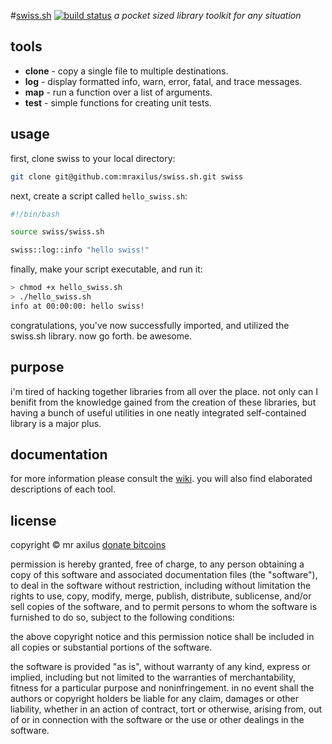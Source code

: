 #[swiss.sh][1] [![build status](https://drone.io/github.com/mraxilus/swiss.sh/status.png)](https://drone.io/github.com/mraxilus/swiss.sh/latest)
*a pocket sized library toolkit for any situation*

## tools
* **clone** - copy a single file to multiple destinations.
* **log** - display formatted info, warn, error, fatal, and trace messages.
* **map** - run a function over a list of arguments.
* **test** - simple functions for creating unit tests.

## usage
first, clone swiss to your local directory:
```sh
git clone git@github.com:mraxilus/swiss.sh.git swiss
```

next, create a script called `hello_swiss.sh`:
```sh
#!/bin/bash

source swiss/swiss.sh

swiss::log::info "hello swiss!"
```

finally, make your script executable, and run it:
```sh
> chmod +x hello_swiss.sh
> ./hello_swiss.sh
info at 00:00:00: hello swiss!
```
congratulations, you've now successfully imported, and utilized the swiss.sh
library. now go forth. be awesome.

## purpose
i'm tired of hacking together libraries from all over the place. not only can
I benifit from the knowledge gained from the creation of these libraries, but
having a bunch of useful utilities in one neatly integrated self-contained
library is a major plus.

## documentation
for more information please consult the [wiki][3]. you will also find elaborated
descriptions of each tool.

## license
copyright © mr axilus <a class="coinbase-button" data-code="c060c048abd9fe7b4f36021738451bed" data-button-style="donation_small" href="https://coinbase.com/checkouts/c060c048abd9fe7b4f36021738451bed">donate bitcoins</a><script src="https://coinbase.com/assets/button.js" type="text/javascript"></script>

permission is hereby granted, free of charge, to any person obtaining a copy of
this software and associated documentation files (the "software"), to deal in
the software without restriction, including without limitation the rights to
use, copy, modify, merge, publish, distribute, sublicense, and/or sell copies of
the software, and to permit persons to whom the software is furnished to do so,
subject to the following conditions:

the above copyright notice and this permission notice shall be included in all
copies or substantial portions of the software.

the software is provided "as is", without warranty of any kind, express or
implied, including but not limited to the warranties of merchantability, fitness
for a particular purpose and noninfringement. in no event shall the authors or
copyright holders be liable for any claim, damages or other liability, whether
in an action of contract, tort or otherwise, arising from, out of or in
connection with the software or the use or other dealings in the software.

[1]: mraxil.us "swiss.sh"
[3]: https://github.com/mraxilus/swiss.sh/wiki
[4]: http://api.flattr.com/button/flattr-badge-large.png
[5]: https://flattr.com/profile/mraxilus
